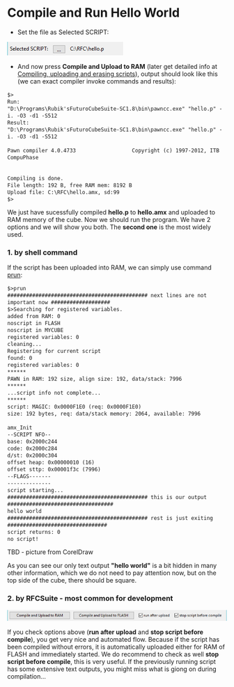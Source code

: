 # Compile and Run Hello World

* Set the file as Selected SCRIPT:

![](/assets/selectedScript.jpg)

* And now press **Compile and Upload to RAM** \(later get detailed info at [Compiling, uploading and erasing scripts](/compiling-uploading-scripts.md)\), output should look like this \(we can exact compiler invoke commands and results\):

```
$>
Run:
"D:\Programs\Rubik'sFuturoCubeSuite-SC1.8\bin\pawncc.exe" "hello.p" -i. -O3 -d1 -S512
Result:
"D:\Programs\Rubik'sFuturoCubeSuite-SC1.8\bin\pawncc.exe" "hello.p" -i. -O3 -d1 -S512

Pawn compiler 4.0.4733                  Copyright (c) 1997-2012, ITB CompuPhase


Compiling is done.
File length: 192 B, free RAM mem: 8192 B
Upload file: C:\RFC\hello.amx, sd:99
$>
```

We just have sucessfully compiled **hello.p** to **hello.amx** and uploaded to RAM memory of the cube. Now we should run the program. We have 2 options and we will show you both. The **second one** is the most widely used.

### 1. by shell command

If the script has been uploaded into RAM, we can simply use command [prun](/interactive-shell/prun.md):

```
$>prun
############################################# next lines are not important now ###################
$>Searching for registered variables.
added from RAM: 0
noscript in FLASH
noscript in MYCUBE
registered variables: 0
cleaning...
Registering for current script
found: 0
registered variables: 0
******
PAWN in RAM: 192 size, align size: 192, data/stack: 7996
******
...script info not complete...
******
script: MAGIC: 0x0000F1E0 (req: 0x0000F1E0)
size: 192 bytes, req: data/stack memory: 2064, available: 7996

amx_Init
--SCRIPT NFO--
base: 0x2000c244
code: 0x2000c284
d/st: 0x2000c304
offset heap: 0x00000010 (16)
offset sttp: 0x00001f3c (7996) 
--FLAGS-------
--------------
script starting...
############################################# this is our output ##################################
hello world
############################################# rest is just exiting ################################
script returns: 0
no script!
```

TBD - picture from CorelDraw

As you can see our only text output **"hello world"** is a bit hidden in many other information, which we do not need to pay attention now, but on the top side of the cube, there should be square.

### 2. by RFCSuite - most common for development

![](/assets/run_and_stop.jpg)

If you check options above \(**run after upload** and **stop script before compile**\), you get very nice and automated flow. Because if the script has been compiled without errors, it is automatically uploaded either for RAM of FLASH and immediately started. We do recommend to check as well **stop script before compile**, this is very useful. If the previously running script has some extensive text outputs, you might miss what is giong on during compilation...

